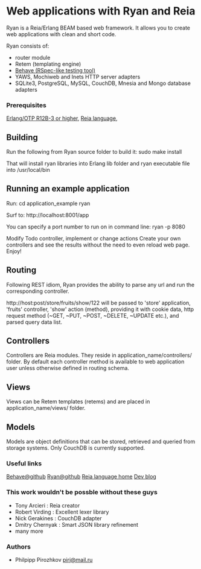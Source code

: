 # Web applications with Ryan and Reia

Ryan is a Reia/Erlang BEAM based web framework.
It allows you to create web applications with clean and short code.

Ryan consists of:
 - router module
 - Retem (templating engine)
 - [Behave (RSpec-like testing tool)](http://github.com/pirj/behave)
 - YAWS, Mochiweb and Inets HTTP server adapters
 - SQLite3, PostgreSQL, MySQL, CouchDB, Mnesia and Mongo database adapters

### Prerequisites

[Erlang/OTP R12B-3 or higher](http://www.erlang.org/download.html),
[Reia language](http://github.com/tarcieri/reia),

## Building

Run the following from Ryan source folder to build it:
sudo make install

That will install ryan libraries into Erlang lib folder and
ryan executable file into /usr/local/bin

## Running an example application

Run:
cd application_example
ryan

Surf to: http://localhost:8001/app

You can specify a port number to run on in command line:
ryan -p 8080

Modify Todo controller, implement or change actions
Create your own controllers and see the results without the need
to even reload web page.
Enjoy!

## Routing

Following REST idiom, Ryan provides the ability to parse any url and run the
corresponding controller.

http://host:post/store/fruits/show/122
will be passed to 'store' application, 'fruits' controller, 'show' action (method),
providing it with cookie data, http request method (~GET, ~PUT, ~POST, ~DELETE, ~UPDATE etc.),
and parsed query data list.

## Controllers
Controllers are Reia modules. They reside in application_name/controllers/ folder.
By default each controller method is available to web application user unless otherwise defined
in routing schema.

## Views

Views can be Retem templates (retems) and are placed in application_name/views/ folder.

## Models

Models are object definitions that can be stored, retrieved and queried from storage
systems.
Only CouchDB is currently supported.

### Useful links

[Behave@github](http://github.com/pirj/behave)
[Ryan@github](http://github.com/pirj/ryan)
[Reia language home](http://reia-lang.org)
[Dev blog](http://dev_addict.jot.ly)

### This work wouldn't be possble without these guys
* Tony Arcieri : Reia creator
* Robert Virding : Excellent lexer library
* Nick Gerakines : CouchDB adapter
* Dmitry Chernyak : Smart JSON library refinement
* many more

### Authors
* Philpipp Pirozhkov pirj@mail.ru
